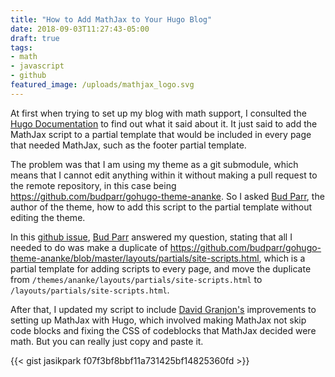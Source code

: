 ```yaml
---
title: "How to Add MathJax to Your Hugo Blog"
date: 2018-09-03T11:27:43-05:00
draft: true
tags:
- math
- javascript
- github
featured_image: /uploads/mathjax_logo.svg
---
```


At first when trying to set up my blog with math support, I consulted the [Hugo Documentation](https://gohugo.io/content-management/formats/#enable-mathjax) to find out what it said about it. It just said to add the MathJax script to a partial template that would be included in every page that needed MathJax, such as the footer partial template.

The problem was that I am using my theme as a git submodule, which means that I cannot edit anything within it without making a pull request to the remote repository, in this case being https://github.com/budparr/gohugo-theme-ananke. So I asked [Bud Parr](https://github.com/budparr), the author of the theme, how to add this script to the partial template without editing the theme.

In this [github issue](https://github.com/budparr/gohugo-theme-ananke/issues/129), [Bud Parr](https://github.com/budparr) answered my question, stating that all I needed to do was make a duplicate of https://github.com/budparr/gohugo-theme-ananke/blob/master/layouts/partials/site-scripts.html, which is a partial template for adding scripts to every page, and move the duplicate from `/themes/ananke/layouts/partials/site-scripts.html` to `/layouts/partials/site-scripts.html`.

After that, I updated my script to include [David Granjon's](https://divadnojnarg.github.io/blog/mathjax/) improvements to setting up MathJax with Hugo, which involved making MathJax not skip code blocks and fixing the CSS of codeblocks that MathJax decided were math. But you can really just copy and paste it.

{{< gist jasikpark f07f3bf8bbf11a731425bf14825360fd >}}
